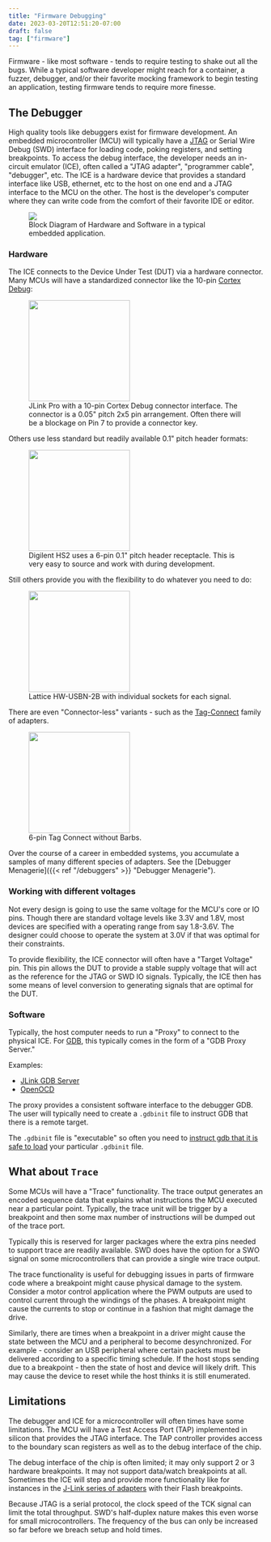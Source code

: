 ```yaml
---
title: "Firmware Debugging"
date: 2023-03-20T12:51:20-07:00
draft: false
tag: ["firmware"]
---
```


Firmware - like most software - tends to require testing to shake out all the bugs. While a typical software developer might reach for a container, a fuzzer, debugger, and/or their favorite mocking framework to begin testing an application, testing firmware tends to require more finesse.

<!--more-->

## The Debugger

High quality tools like debuggers exist for firmware development. An embedded microcontroller (MCU) will typically have a [JTAG](https://en.wikipedia.org/wiki/JTAG) or Serial Wire Debug (SWD) interface for loading code, poking registers, and setting breakpoints. To access the debug interface, the developer needs an in-circuit emulator (ICE), often called a "JTAG adapter", "programmer cable", "debugger", etc. The ICE is a hardware device that provides a standard interface like USB, ethernet, etc to the host on one end
and a JTAG interface to the MCU on the other. The host is the developer's computer where they can write code from the comfort of their favorite IDE or editor.

<figure class="page-figure">
<img src="/images/Debugger_BlockDiagram.png">
<figcaption> Block Diagram of Hardware and Software in a typical embedded application. </figcaption>
</figure>

### Hardware

The ICE connects to the Device Under Test (DUT) via a hardware connector. Many MCUs will have a standardized connector like the 10-pin [Cortex Debug](https://developer.arm.com/documentation/101416/0100/Hardware-Description/Target-Interfaces/Cortex-Debug--10-pin-):

<figure class="page-figure">
<img width="200rem" src="/images/debuggers/JLINK_CortexDebug.jpg">
<figcaption> JLink Pro with a 10-pin Cortex Debug connector interface. The connector is a 0.05" pitch 2x5 pin arrangement. Often there will be a blockage on Pin 7 to provide a connector key. </figcaption>
</figure>

Others use less standard but readily available 0.1" pitch header formats:

<figure class="page-figure">
<img width="200rem" src="/images/debuggers/HS2_InlineHeader.jpg">
<figcaption> Digilent HS2 uses a 6-pin 0.1" pitch header receptacle. This is very easy to source and work with during development. </figcaption>
</figure>

Still others provide you with the flexibility to do whatever you need to do:

<figure class="page-figure">
<img width="200rem" src="/images/debuggers/Lattice_IndivHeaders.jpg">
<figcaption> Lattice HW-USBN-2B with individual sockets for each signal. </figcaption>
</figure>

There are even "Connector-less" variants - such as the [Tag-Connect](https://www.tag-connect.com/products) family of adapters.

<figure class="page-figure">
<img width="200rem" src="/images/debuggers/TagConnect_6pin.png">
<figcaption> 6-pin Tag Connect without Barbs. </figcaption>
</figure>


Over the course of a career in embedded systems, you accumulate a samples of many different species of adapters. See the [Debugger Menagerie]({{< ref "/debuggers" >}} "Debugger Menagerie").

### Working with different voltages

Not every design is going to use the same voltage for the MCU's core or IO pins. Though there are standard voltage levels like 3.3V and 1.8V, most devices are specified with a operating range from say 1.8-3.6V. The designer could choose to operate the system at 3.0V if that was optimal for their constraints.

To provide flexibility, the ICE connector will often have a "Target Voltage" pin. This pin allows the DUT to provide a stable supply voltage that will act as the reference for the JTAG or SWD IO signals. Typically, the ICE then has some means of level conversion to generating signals that are optimal for the DUT.

### Software

Typically, the host computer needs to run a "Proxy" to connect to the physical ICE. For [GDB](https://www.sourceware.org/gdb/), this typically comes in the form of a "GDB Proxy Server."

Examples:

*  [JLink GDB Server](https://wiki.segger.com/J-Link_GDB_Server)
*  [OpenOCD](https://openocd.org/)

The proxy provides a consistent software interface to the debugger GDB. The user will typically need to create a `.gdbinit` file to
instruct GDB that there is a remote target.

The `.gdbinit` file is "executable" so often you need to [instruct gdb that it is safe to load](https://sourceware.org/gdb/onlinedocs/gdb/Auto_002dloading-safe-path.html) your particular `.gdbinit` file.

## What about `Trace`

Some MCUs will have a "Trace" functionality. The trace output generates an encoded sequence data that explains what instructions the MCU executed near a particular point. Typically, the trace unit will be trigger by a breakpoint and then some max number of instructions will be dumped out of the trace port.

Typically this is reserved for larger packages where the extra pins needed to support trace are readily available. SWD does have the option for a SWO signal on some microcontrollers that can provide a single wire trace output.

The trace functionality is useful for debugging issues in parts of firmware code where a breakpoint might cause physical damage to the system. Consider a motor control application where the PWM outputs are used to control current through the windings of the phases. A breakpoint might cause the currents to stop or continue in a fashion that might damage the drive.

Similarly, there are times when a breakpoint in a driver might cause the state between the MCU and a peripheral to become desynchronized. For example - consider an USB peripheral where certain packets must be delivered according to a specific timing schedule. If the host stops sending due to a breakpoint - then the state of host and device will likely drift. This may cause the device to reset while the host thinks it is still enumerated.


## Limitations

The debugger and ICE for a microcontroller will often times have some limitations. The MCU will have a Test Access Port (TAP) implemented in silicon that provides the JTAG interface. The TAP controller provides access to the boundary scan registers as well as to the debug interface of the chip.

The debug interface of the chip is often limited; it may only support 2 or 3 hardware breakpoints. It may not support data/watch breakpoints at all. Sometimes the ICE will step and provide more functionality like for instances in the [J-Link series of adapters](https://www.segger.com/products/debug-probes/j-link/) with their Flash breakpoints.

Because JTAG is a serial protocol, the clock speed of the TCK signal can limit the total throughput. SWD's half-duplex nature makes this even worse for small microcontrollers. The frequency of the bus can only be increased so far before we breach setup and hold times.
